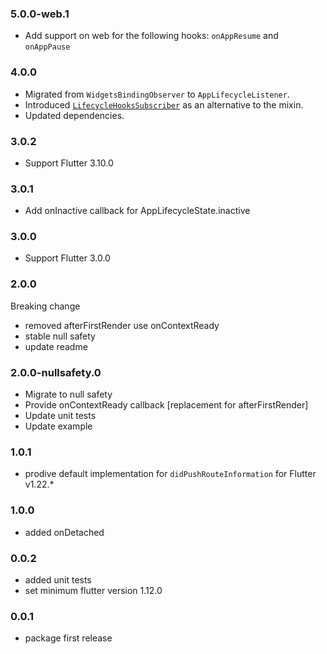 ### 5.0.0-web.1

- Add support on web for the following hooks: `onAppResume` and `onAppPause`

### 4.0.0

- Migrated from `WidgetsBindingObserver` to `AppLifecycleListener`.
- Introduced [`LifecycleHooksSubscriber`](https://github.com/spideythewebhead/flutterlifecyclehooks/blob/master/lib/src/lifecycle_hooks_subscriber.dart) 
  as an alternative to the mixin.
- Updated dependencies.

### 3.0.2

- Support Flutter 3.10.0

### 3.0.1

- Add onInactive callback for AppLifecycleState.inactive

### 3.0.0

- Support Flutter 3.0.0

### 2.0.0

Breaking change

- removed afterFirstRender use onContextReady
- stable null safety
- update readme

### 2.0.0-nullsafety.0

- Migrate to null safety
- Provide onContextReady callback [replacement for afterFirstRender]
- Update unit tests
- Update example

### 1.0.1

- prodive default implementation for `didPushRouteInformation` for Flutter v1.22.\*

### 1.0.0

- added onDetached

### 0.0.2

- added unit tests
- set minimum flutter version 1.12.0

### 0.0.1

- package first release

